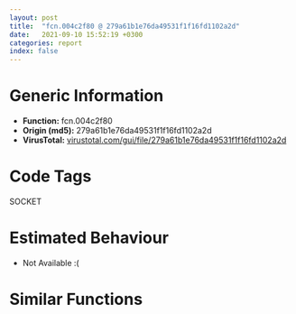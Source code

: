 ```yaml
---
layout: post
title:  "fcn.004c2f80 @ 279a61b1e76da49531f1f16fd1102a2d"
date:   2021-09-10 15:52:19 +0300
categories: report
index: false
---
```


# Generic Information
- **Function:** fcn.004c2f80
- **Origin (md5):** 279a61b1e76da49531f1f16fd1102a2d
- **VirusTotal:** [virustotal.com/gui/file/279a61b1e76da49531f1f16fd1102a2d][virustotal_ref]

# Code Tags
<span class="tag" id="SOCKET">SOCKET</span>


# Estimated Behaviour
<ul><li class="bhv-desc" id="na">Not Available :(</li></ul>

# Similar Functions
<script type="text/javascript" src="https://www.gstatic.com/charts/loader.js"></script>
<script type="text/javascript">

    google.charts.load('current', {'packages':['corechart']});
    google.charts.setOnLoadCallback(drawChart);

    function drawChart() {
    var data = new google.visualization.DataTable();
        data.addColumn('number', 'X');
        data.addColumn('number', 'Y');
        data.addColumn({type: 'string', role: 'tooltip', 'p': {'html': true}});
        data.addColumn({'type': 'string', 'role': 'style'});
        
        data.addRows([
    [-14754.2529296875, -1021.079345703125, '<b><a href="/report/fcn.004c2f80@279a61b1e76da49531f1f16fd1102a2d">fcn.004c2f80</a><br>@279a61b1e76da49531f1f16fd1102a2d</b><br>', 'point { fill-color: #e0440e; }'],
[14754.2529296875, 1021.07958984375, '<b><a href="/report/fcn.00453480@289859175c221b107317af7727d26c17">fcn.00453480</a><br>@289859175c221b107317af7727d26c17</b><br>', 'null'],

        ]);

    var options = {
        title: 'Similarity Plot',
        legend: 'none',
        colors: ['#dedbd9', '#e6693e', '#ec8f6e', '#f3b49f', '#f6c7b6'],
        tooltip: {isHtml: true, trigger: 'both'},
        explorer: {
        actions: ["dragToZoom", "rightClickToReset"],
        },
        chartArea: {
        width: '80%',
        height: '80%'
        },
        width: '100%',
        height: '100%'
    };

    var chart = new google.visualization.ScatterChart(document.getElementById('chart_div'));

    chart.draw(data, options);
    }
    
</script>


<div id="chart_div" style="width: 100%px; height: 100%;"></div>

# Disassembled Code
{% highlight nasm %}

sub esp, 0xdc
mov eax, dword[0x53ebd0]
xor eax, esp
mov dword[esp+0xd8], eax
mov eax, dword[esp+0xe4]
push ebp
mov ebp, dword[esp+0xe4]
mov edx, dword[ebp]
mov dword[esp+0x14], ecx
mov dword[ecx], 0xffffffff
lea ecx, [esp+8]
push ecx
mov dword[esp+0x14], edx
lea edx, [esp+0x20]
push edx
push eax
push ebp
mov dword[esp+0x1c], 0
call fcn.004c2e90
add esp, 0x10
mov dword[esp+4], eax
test eax, eax
je off.b112
xor eax, eax
pop ebp
mov ecx, dword[esp+0xd8]
xor ecx, esp
call fcn.00490ace
add esp, 0xdc
ret
push ebx
push esi
push edi
lea ebx, [esp+0x24]
lea edi, [esp+0xb8]
lea esi, [esp+0x38]
call fcn.004c2a10
test eax, eax
jne off.b190
call dword[sym.imp.KERNEL32.dll_GetLastError]
mov esi, eax
push esi
push ebp
call fcn.004b5640
push eax
mov eax, dword[esp+0x28]
push esi
push str.sa_addr_inet_ntop___failed_with_errno__d:__s
push eax
call fcn.004c0450
mov ecx, dword[esp+0x2c]
push ecx
push ebp
call fcn.004c2e30
add esp, 0x20
jmp off.b674
mov esi, dword[esp+0x1c]
lea edx, [esp+0xb8]
push edx
push str.__Trying__s..._n
push esi
call fcn.004c03c0
mov ebx, dword[esp+0x20]
add esp, 0xc
cmp dword[esp+0x28], 2
jne off.b404
mov eax, 1
cmp dword[esp+0x2c], eax
jne off.b404
cmp dword[esi+0x364], 0
mov dword[esp+0x14], eax
je off.b268
mov edx, ebx
mov edi, ebp
call fcn.004c2be0
push ebx
call fcn.004c2c40
add esp, 4
cmp dword[esp+0x14], 0
je off.b300
cmp dword[esi+0x470], 0
je off.b300
mov edi, ebx
call fcn.004c23a0
mov eax, dword[esi+0x1b0]
test eax, eax
je off.b338
mov ecx, dword[esi+0x1b4]
push 0
push ebx
push ecx
call eax
add esp, 0xc
cmp eax, 2
jne off.b417
mov dword[esp+0x18], 1
cmp dword[esp+0x28], 2
jne off.b441
lea edx, [esp+0x38]
push edx
call fcn.004b6880
push eax
mov eax, dword[esp+0x30]
push eax
push ebx
push ebp
call fcn.004c2530
mov edi, eax
add esp, 0x14
test edi, edi
je off.b445
push ebx
push ebp
call fcn.004c2e30
add esp, 8
cmp edi, 1
jne off.b664
lea eax, [edi+6]
jmp off.b676
mov dword[esp+0x14], 0
jmp off.b268
test eax, eax
je off.b338
push ebx
push ebp
call fcn.004c2e30
add esp, 8
mov eax, 0x2a
jmp off.b676
mov edi, dword[esp+0x10]
push 1
push ebx
call fcn.004de6b0
add esp, 8
call fcn.004bffa0
cmp dword[ebp+0x240], 1
mov dword[ebp+0x238], eax
mov dword[ebp+0x23c], edx
jle off.b498
mov ecx, dword[ebp+0x244]
push ecx
push esi
call fcn.004be9e0
add esp, 8
cmp dword[esp+0x18], 0
jne off.b668
cmp dword[ebp+0x8c], 1
jne off.b668
mov edx, dword[esp+0x34]
push edx
lea eax, [esp+0x3c]
push eax
push ebx
call dword[sym.imp.WS2_32.dll_connect]
cmp eax, 0xffffffff
jne off.b654
call dword[sym.imp.WS2_32.dll_WSAGetLastError]
mov edi, eax
cmp edi, 0xb
je off.b632
cmp edi, 0x2732
jle off.b573
cmp edi, 0x2734
jle off.b632
push edi
push ebp
call fcn.004b5640
push eax
lea ecx, [esp+0xc4]
push ecx
push str.Immediate_connect_fail_for__s:__s_n
push esi
call fcn.004c03c0
push ebx
push ebp
mov dword[esi+0x8614], edi
call fcn.004c2e30
mov dword[esp+0x30], 7
mov edi, dword[esp+0x30]
add esp, 0x20
mov eax, edi
jmp off.b676
mov edx, dword[esp+0x20]
mov dword[esp+0x10], 0
mov edi, dword[esp+0x10]
mov dword[edx], ebx
mov eax, edi
jmp off.b676
test edi, edi
jne off.b664
mov edx, dword[esp+0x20]
mov dword[edx], ebx
mov eax, edi
jmp off.b676
mov eax, dword[esp+0x20]
mov dword[eax], ebx
xor eax, eax
mov ecx, dword[esp+0xe8]
pop edi
pop esi
pop ebx
pop ebp
xor ecx, esp
call fcn.00490ace
add esp, 0xdc
ret

{% endhighlight %}

[virustotal_ref]: https://www.virustotal.com/gui/file/279a61b1e76da49531f1f16fd1102a2d